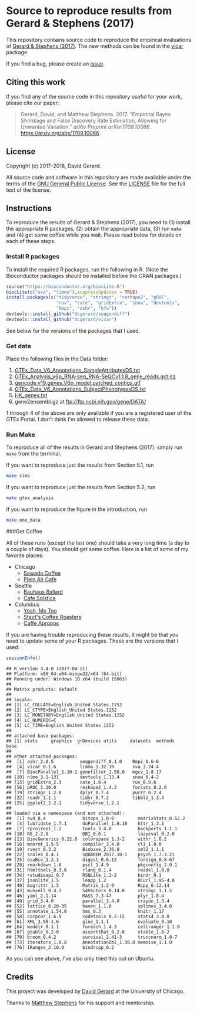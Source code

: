 # Source to reproduce results from Gerard & Stephens (2017)

This repository contains source code to reproduce the empirical
evaluations of [Gerard & Stephens (2017)](https://arxiv.org/abs/1709.10066).
The new methods can be found in the
[vicar](https://github.com/dcgerard/vicar) package.

If you find a bug, please create an
[issue](https://github.com/dcgerard/ruvb_sims/issues).

## Citing this work

If you find any of the source code in this repository useful for your
work, please cite our paper:

> Gerard, David, and Matthew Stephens. 2017. "Empirical Bayes Shrinkage
> and False Discovery Rate Estimation, Allowing for Unwanted Variation."
> *arXiv Preprint arXiv:1709.10066*. <https://arxiv.org/abs/1709.10066>.

## License

Copyright (c) 2017-2018, David Gerard.

All source code and software in this repository are made available
under the terms of the [GNU General Public
License](http://www.gnu.org/licenses/gpl.html). See the
[LICENSE](LICENSE) file for the full text of the license.

## Instructions

To reproduce the results of Gerard & Stephens (2017), you need to (1)
install the appropriate R packages, (2) obtain the appropriate data,
(3) run `make` and (4) get some coffee while you wait. Please read
below for details on each of these steps.

### Install R packages

To install the required R packages, run the following in R. (Note the
Bioconductor packages should be installed before the CRAN packages.)

```R
source("https://bioconductor.org/biocLite.R")
biocLite(c("sva", "limma"),suppressUpdates = TRUE)
install.packages(c("tidyverse", "stringr", "reshape2", "pROC",
                   "ruv", "cate", "gridExtra", "snow", "devtools", 
                   "Rmpi", "ashr", "bfa"))
devtools::install_github("dcgerard/seqgendiff")
devtools::install_github("dcgerard/vicar")
```

See below for the versions of the packages that I used.

### Get data

Place the following files in the Data folder:

1.  [GTEx\_Data\_V6\_Annotations\_SampleAttributesDS.txt](http://www.gtexportal.org/home/datasets#filesetFilesDiv21)
2.  [GTEx\_Analysis\_v6p\_RNA-seq\_RNA-SeQCv1.1.8\_gene\_reads.gct.gz](http://www.gtexportal.org/home/datasets#filesetFilesDiv11)
3.  [gencode.v19.genes.V6p\_model.patched\_contigs.gtf](http://www.gtexportal.org/home/datasets#filesetFilesDiv14)
4.  [GTEx\_Data\_V6\_Annotations\_SubjectPhenotypesDS.txt](http://www.gtexportal.org/home/datasets#datasetDiv2)
5.  [HK\_genes.txt](http://www.tau.ac.il/~elieis/HKG/HK_genes.txt)
6.  gene2ensembl.gz at <ftp://ftp.ncbi.nih.gov/gene/DATA/>

1 through 4 of the above are only available if you are a registered user of the GTEx Portal. I don't think I'm allowed to release these data.

### Run Make

To reproduce all of the results in Gerard and Stephens (2017), simply run `make` from the terminal.

If you want to reproduce just the results from Section 5.1, run

``` bash
make sims
```

If you want to reproduce just the results from Section 5.2, run

``` bash
make gtex_analysis
```

If you want to reproduce the figure in the introduction, run

``` bash
make one_data
```

###Get Coffee

All of these runs (except the last one) should take a very long time
(a day to a couple of days). You should get some coffee. Here is a
list of some of my favorite places:

-   Chicago
    -   [Sawada Coffee](https://www.yelp.com/biz/sawada-coffee-chicago)
    -   [Plein Air Cafe](https://www.yelp.com/biz/plein-air-cafe-and-eatery-chicago-2)
-   Seattle
    -   [Bauhaus Ballard](https://www.yelp.com/biz/bauhaus-ballard-seattle)
    -   [Cafe Solstice](https://www.yelp.com/biz/cafe-solstice-seattle)
-   Columbus
    -   [Yeah, Me Too](https://www.yelp.com/biz/yeah-me-too-columbus)
    -   [Stauf's Coffee Roasters](https://www.yelp.com/biz/staufs-coffee-roasters-columbus-2)
    -   [Caffe Apropos](https://www.yelp.com/biz/caff%C3%A9-apropos-columbus-2)

If you are having trouble reproducing these results, it might be that
you need to update some of your R packages. These are the versions
that I used:

```R
sessionInfo()
```

    ## R version 3.4.0 (2017-04-21)
    ## Platform: x86_64-w64-mingw32/x64 (64-bit)
    ## Running under: Windows 10 x64 (build 15063)
    ## 
    ## Matrix products: default
    ## 
    ## locale:
    ## [1] LC_COLLATE=English_United States.1252 
    ## [2] LC_CTYPE=English_United States.1252   
    ## [3] LC_MONETARY=English_United States.1252
    ## [4] LC_NUMERIC=C                          
    ## [5] LC_TIME=English_United States.1252    
    ## 
    ## attached base packages:
    ## [1] stats     graphics  grDevices utils     datasets  methods   base     
    ## 
    ## other attached packages:
    ##  [1] ashr_2.0.5          seqgendiff_0.1.0    Rmpi_0.6-6         
    ##  [4] vicar_0.1.6         limma_3.32.10       sva_3.24.4         
    ##  [7] BiocParallel_1.10.1 genefilter_1.58.0   mgcv_1.8-17        
    ## [10] nlme_3.1-131        devtools_1.13.4     snow_0.4-2         
    ## [13] gridExtra_2.3       cate_1.0.4          ruv_0.9.6          
    ## [16] pROC_1.10.0         reshape2_1.4.3      forcats_0.2.0      
    ## [19] stringr_1.2.0       dplyr_0.7.4         purrr_0.2.4        
    ## [22] readr_1.1.1         tidyr_0.7.2         tibble_1.3.4       
    ## [25] ggplot2_2.2.1       tidyverse_1.2.1    
    ## 
    ## loaded via a namespace (and not attached):
    ##  [1] svd_0.4              bitops_1.0-6         matrixStats_0.52.2  
    ##  [4] lubridate_1.7.1      doParallel_1.0.10    httr_1.3.1          
    ##  [7] rprojroot_1.2        tools_3.4.0          backports_1.1.1     
    ## [10] R6_2.2.0             DBI_0.6-1            lazyeval_0.2.0      
    ## [13] BiocGenerics_0.22.0  colorspace_1.3-2     withr_1.0.2         
    ## [16] mnormt_1.5-5         compiler_3.4.0       cli_1.0.0           
    ## [19] rvest_0.3.2          Biobase_2.36.0       xml2_1.1.1          
    ## [22] scales_0.4.1         SQUAREM_2017.10-1    psych_1.7.3.21      
    ## [25] esaBcv_1.2.1         digest_0.6.12        foreign_0.8-67      
    ## [28] rmarkdown_1.6        pscl_1.4.9           pkgconfig_2.0.1     
    ## [31] htmltools_0.3.6      rlang_0.1.4          readxl_1.0.0        
    ## [34] rstudioapi_0.7       RSQLite_1.1-2        bindr_0.1           
    ## [37] jsonlite_1.5         leapp_1.2            RCurl_1.95-4.8      
    ## [40] magrittr_1.5         Matrix_1.2-9         Rcpp_0.12.14        
    ## [43] munsell_0.4.3        S4Vectors_0.14.0     stringi_1.1.5       
    ## [46] yaml_2.1.14          MASS_7.3-47          plyr_1.8.4          
    ## [49] grid_3.4.0           parallel_3.4.0       crayon_1.3.4        
    ## [52] lattice_0.20-35      haven_1.1.0          splines_3.4.0       
    ## [55] annotate_1.54.0      hms_0.3              knitr_1.17          
    ## [58] corpcor_1.6.9        codetools_0.2-15     stats4_3.4.0        
    ## [61] XML_3.98-1.6         glue_1.1.1           evaluate_0.10       
    ## [64] modelr_0.1.1         foreach_1.4.3        cellranger_1.1.0    
    ## [67] gtable_0.2.0         assertthat_0.2.0     xtable_1.8-2        
    ## [70] broom_0.4.2          survival_2.41-3      truncnorm_1.0-7     
    ## [73] iterators_1.0.8      AnnotationDbi_1.38.0 memoise_1.1.0       
    ## [76] IRanges_2.10.0       bindrcpp_0.2

As you can see above, I've also only tried this out on Ubuntu.

## Credits

This project was developed by
[David Gerard](https://dcgerard.github.io) at the University of
Chicago.

Thanks to [Matthew Stephens](stephenslab.uchicago.edu) for his support
and mentorship.

